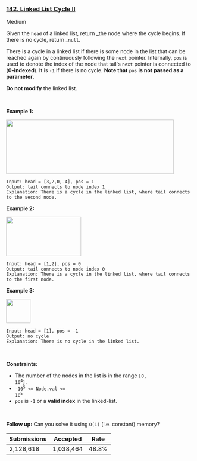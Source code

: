 ### [142. Linked List Cycle II](https://leetcode.com/problems/linked-list-cycle-ii/)

Medium

Given the `` head `` of a linked list, return _the node where the cycle begins. If there is no cycle, return _`` null ``.

There is a cycle in a linked list if there is some node in the list that can be reached again by continuously following the `` next `` pointer. Internally, `` pos `` is used to denote the index of the node that tail's `` next `` pointer is connected to (__0-indexed__). It is `` -1 `` if there is no cycle. __Note that__ `` pos `` __is not passed as a parameter__.

__Do not modify__ the linked list.

 

<strong class="example">Example 1:</strong>

<img alt="" src="https://assets.leetcode.com/uploads/2018/12/07/circularlinkedlist.png" style="height: 145px; width: 450px;"/>

```
Input: head = [3,2,0,-4], pos = 1
Output: tail connects to node index 1
Explanation: There is a cycle in the linked list, where tail connects to the second node.
```

<strong class="example">Example 2:</strong>

<img alt="" src="https://assets.leetcode.com/uploads/2018/12/07/circularlinkedlist_test2.png" style="height: 105px; width: 201px;"/>

```
Input: head = [1,2], pos = 0
Output: tail connects to node index 0
Explanation: There is a cycle in the linked list, where tail connects to the first node.
```

<strong class="example">Example 3:</strong>

<img alt="" src="https://assets.leetcode.com/uploads/2018/12/07/circularlinkedlist_test3.png" style="height: 65px; width: 65px;"/>

```
Input: head = [1], pos = -1
Output: no cycle
Explanation: There is no cycle in the linked list.
```

 

__Constraints:__

*   The number of the nodes in the list is in the range <code>[0, 10<sup>4</sup>]</code>.
*   <code>-10<sup>5</sup> <= Node.val <= 10<sup>5</sup></code>
*   `` pos `` is `` -1 `` or a __valid index__ in the linked-list.

 

__Follow up:__ Can you solve it using `` O(1) `` (i.e. constant) memory?

| Submissions    | Accepted     | Rate   |
| -------------- | ------------ | ------ |
| 2,128,618 | 1,038,464 | 48.8% |